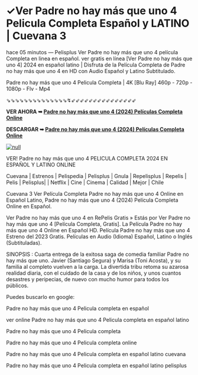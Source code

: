 # ✓Ver Padre no hay más que uno 4 Pelicula Completa Español y LATINO | Cuevana 3

hace 05 minutos — Pelisplus Ver Padre no hay más que uno 4 película Completa en linea en español. ver gratis en línea [Ver Padre no hay más que uno 4] 2024 en español latino | Disfruta de la Película Completa de Padre no hay más que uno 4 en HD con Audio Español y Latino Subtitulado.

Padre no hay más que uno 4 Pelicula Completa | 4K [Blu Ray] 460p - 720p - 1080p - Flv - Mp4

⇘⇘⇘⇘⇘⇘⇘⇘⇘⇘⇘⇘⇘⇘↯⇙⇙⇙⇙⇙⇙⇙⇙⇙⇙⇙⇙⇙⇙⇙

**VER AHORA ➥ [Padre no hay más que uno 4 (2024) Películas Completa Online](https://t.co/IYXRCpWCIF)**

**DESCARGAR ➥ [Padre no hay más que uno 4 (2024) Películas Completa Online](https://t.co/IYXRCpWCIF)**

[![null](https://static.wixstatic.com/media/855a25_043b5abeb4ae4d35ac003198e7fe56ed~mv2.gif)](https://t.co/IYXRCpWCIF)

VER! Padre no hay más que uno 4 PELICULA COMPLETA 2024 EN ESPAÑOL Y LATINO ONLINE

Cuevana | Estrenos | Pelispedia | Pelisplus | Gnula | Repelisplus | Repelis | Pelis | Pelisplus| | Netflix | Cine | Cinema | Calidad | Mejor | Chile

Cuevana 3 Ver Película Completa Padre no hay más que uno 4 Online en Español Latino, Padre no hay más que uno 4 (2024) Película Completa Online en Español.

Ver Padre no hay más que uno 4 en RePelis Gratis » Estás por Ver Padre no hay más que uno 4 [Película Completa, Gratis]. La Película Padre no hay más que uno 4 Online en Español HD. Película Padre no hay más que uno 4 Estreno del 2023 Gratis. Películas en Audio (Idioma) Español, Latino o Inglés (Subtituladas).

SINOPSIS : Cuarta entrega de la exitosa saga de comedia familiar Padre no hay más que uno. Javier (Santiago Segura) y Marisa (Toni Acosta), y su familia al completo vuelven a la carga. La divertida tribu retoma su azarosa realidad diaria, con el cuidado de la casa y de los niños, y unos cuantos desastres y peripecias, de nuevo con mucho humor para todos los públicos.

Puedes buscarlo en google:

Padre no hay más que uno 4 Pelicula completa en español


ver online Padre no hay más que uno 4 Pelicula completa en español latino


Padre no hay más que uno 4 Pelicula completa


Padre no hay más que uno 4 Pelicula completa online


Padre no hay más que uno 4 Pelicula completa en español latino cuevana


Padre no hay más que uno 4 Pelicula completa en español latino pelisplus
